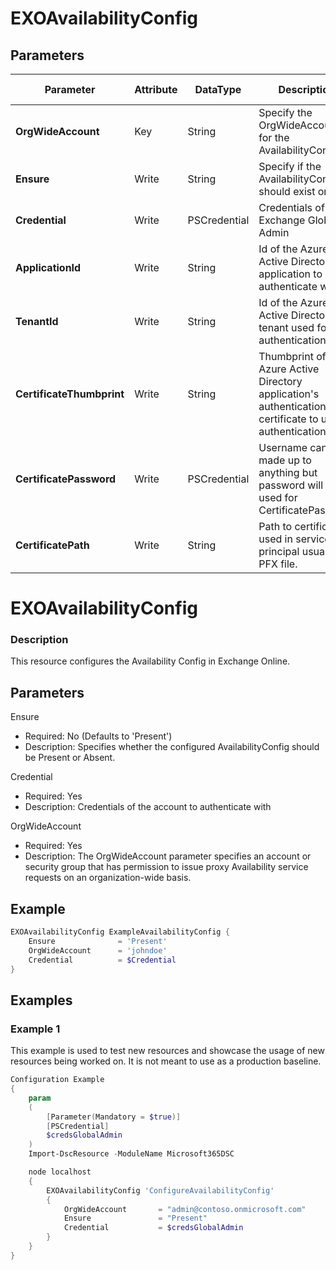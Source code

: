 ﻿# EXOAvailabilityConfig

## Parameters

| Parameter | Attribute | DataType | Description | Allowed Values |
| --- | --- | --- | --- | --- |
| **OrgWideAccount** | Key | String | Specify the OrgWideAccount for the AvailabilityConfig. ||
| **Ensure** | Write | String | Specify if the AvailabilityConfig should exist or not. |Present, Absent|
| **Credential** | Write | PSCredential | Credentials of the Exchange Global Admin ||
| **ApplicationId** | Write | String | Id of the Azure Active Directory application to authenticate with. ||
| **TenantId** | Write | String | Id of the Azure Active Directory tenant used for authentication. ||
| **CertificateThumbprint** | Write | String | Thumbprint of the Azure Active Directory application's authentication certificate to use for authentication. ||
| **CertificatePassword** | Write | PSCredential | Username can be made up to anything but password will be used for CertificatePassword ||
| **CertificatePath** | Write | String | Path to certificate used in service principal usually a PFX file. ||

# EXOAvailabilityConfig

### Description

This resource configures the Availability Config in Exchange Online.

## Parameters

Ensure

- Required: No (Defaults to 'Present')
- Description: Specifies whether the configured AvailabilityConfig
  should be Present or Absent.

Credential

- Required: Yes
- Description: Credentials of the account to authenticate with

OrgWideAccount

- Required: Yes
- Description: The OrgWideAccount parameter specifies an account or security group that has permission to issue proxy Availability service requests on an organization-wide basis.

## Example

```PowerShell
EXOAvailabilityConfig ExampleAvailabilityConfig {
    Ensure              = 'Present'
    OrgWideAccount      = 'johndoe'
    Credential          = $Credential
}
```

## Examples

### Example 1

This example is used to test new resources and showcase the usage of new resources being worked on.
It is not meant to use as a production baseline.

```powershell
Configuration Example
{
    param
    (
        [Parameter(Mandatory = $true)]
        [PSCredential]
        $credsGlobalAdmin
    )
    Import-DscResource -ModuleName Microsoft365DSC

    node localhost
    {
        EXOAvailabilityConfig 'ConfigureAvailabilityConfig'
        {
            OrgWideAccount       = "admin@contoso.onmicrosoft.com"
            Ensure               = "Present"
            Credential           = $credsGlobalAdmin
        }
    }
}
```

